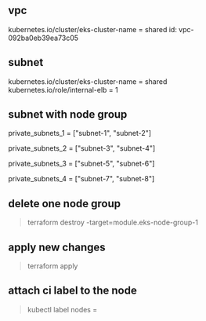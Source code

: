 ## vpc
kubernetes.io/cluster/eks-cluster-name = shared
id: vpc-092ba0eb39ea73c05

## subnet
kubernetes.io/cluster/eks-cluster-name = shared
kubernetes.io/role/internal-elb = 1

## subnet with node group
private_subnets_1 = ["subnet-1", "subnet-2"]

private_subnets_2 = ["subnet-3", "subnet-4"]

private_subnets_3 = ["subnet-5", "subnet-6"]

private_subnets_4 = ["subnet-7", "subnet-8"]

## delete one node group
> terraform destroy -target=module.eks-node-group-1

## apply new changes
> terraform apply

## attach ci label to the node
> kubectl label nodes <node-name> <label-key>=<label-value>
